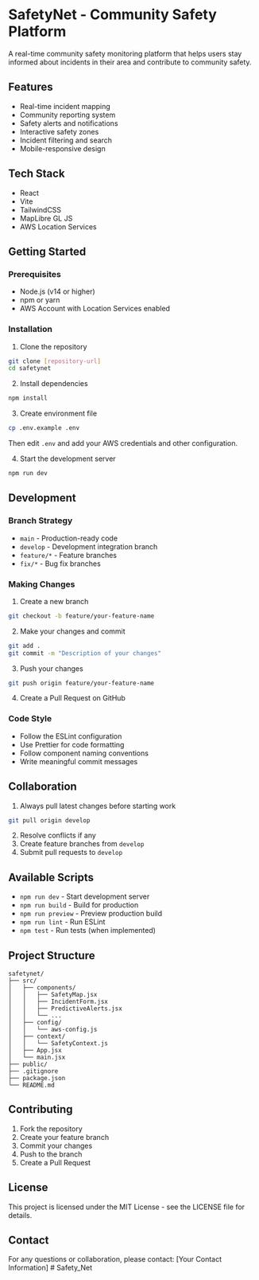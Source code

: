 # SafetyNet - Community Safety Platform

A real-time community safety monitoring platform that helps users stay informed about incidents in their area and contribute to community safety.

## Features

- Real-time incident mapping
- Community reporting system
- Safety alerts and notifications
- Interactive safety zones
- Incident filtering and search
- Mobile-responsive design

## Tech Stack

- React
- Vite
- TailwindCSS
- MapLibre GL JS
- AWS Location Services

## Getting Started

### Prerequisites

- Node.js (v14 or higher)
- npm or yarn
- AWS Account with Location Services enabled

### Installation

1. Clone the repository
```bash
git clone [repository-url]
cd safetynet
```

2. Install dependencies
```bash
npm install
```

3. Create environment file
```bash
cp .env.example .env
```
Then edit `.env` and add your AWS credentials and other configuration.

4. Start the development server
```bash
npm run dev
```

## Development

### Branch Strategy

- `main` - Production-ready code
- `develop` - Development integration branch
- `feature/*` - Feature branches
- `fix/*` - Bug fix branches

### Making Changes

1. Create a new branch
```bash
git checkout -b feature/your-feature-name
```

2. Make your changes and commit
```bash
git add .
git commit -m "Description of your changes"
```

3. Push your changes
```bash
git push origin feature/your-feature-name
```

4. Create a Pull Request on GitHub

### Code Style

- Follow the ESLint configuration
- Use Prettier for code formatting
- Follow component naming conventions
- Write meaningful commit messages

## Collaboration

1. Always pull latest changes before starting work
```bash
git pull origin develop
```

2. Resolve conflicts if any
3. Create feature branches from `develop`
4. Submit pull requests to `develop`

## Available Scripts

- `npm run dev` - Start development server
- `npm run build` - Build for production
- `npm run preview` - Preview production build
- `npm run lint` - Run ESLint
- `npm test` - Run tests (when implemented)

## Project Structure

```
safetynet/
├── src/
│   ├── components/
│   │   ├── SafetyMap.jsx
│   │   ├── IncidentForm.jsx
│   │   ├── PredictiveAlerts.jsx
│   │   └── ...
│   ├── config/
│   │   └── aws-config.js
│   ├── context/
│   │   └── SafetyContext.js
│   ├── App.jsx
│   └── main.jsx
├── public/
├── .gitignore
├── package.json
└── README.md
```

## Contributing

1. Fork the repository
2. Create your feature branch
3. Commit your changes
4. Push to the branch
5. Create a Pull Request

## License

This project is licensed under the MIT License - see the LICENSE file for details.

## Contact

For any questions or collaboration, please contact:
[Your Contact Information] # Safety_Net
